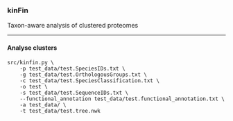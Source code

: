 ### kinFin
Taxon-aware analysis of clustered proteomes

----------

#### Analyse clusters
```
src/kinfin.py \
    -p test_data/test.SpeciesIDs.txt \
    -g test_data/test.OrthologousGroups.txt \
    -c test_data/test.SpeciesClassification.txt \
    -o test \
    -s test_data/test.SequenceIDs.txt \
    --functional_annotation test_data/test.functional_annotation.txt \
    -a test_data/ \
    -t test_data/test.tree.nwk

```
